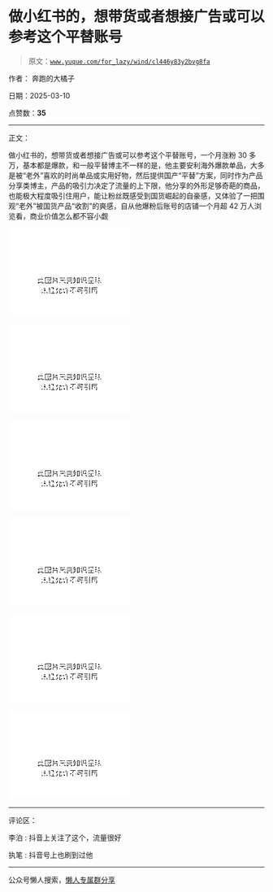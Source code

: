 # 做小红书的，想带货或者想接广告或可以参考这个平替账号

> 原文：[`www.yuque.com/for_lazy/wind/cl446y83y2bvg8fa`](https://www.yuque.com/for_lazy/wind/cl446y83y2bvg8fa)

作者： 奔跑的大橘子

日期：2025-03-10

点赞数：**35**

* * *

正文：

做小红书的，想带货或者想接广告或可以参考这个平替账号，一个月涨粉 30 多万，基本都是爆款，和一般平替博主不一样的是，他主要安利海外爆款单品，大多是被“老外”喜欢的时尚单品或实用好物，然后提供国产“平替”方案，同时作为产品分享类博主，产品的吸引力决定了流量的上下限，他分享的外形足够奇葩的商品，也能极大程度吸引住用户，能让粉丝既感受到国货崛起的自豪感，又体验了一把围观“老外”被国货产品“收割”的爽感，自从他爆粉后账号的店铺一个月超
42 万人浏览看，商业价值怎么都不容小觑

![](img/973be63cd927b994fa457ad24f0778dd.png "None")

![](img/9371d736c895e2756a29be8c3c5e5905.png "None")

![](img/2b66457a49241d5dccf0107f72062a1f.png "None")

![](img/e6eb1f5cbcb08384a4335c1a0a9b8141.png "None")

![](img/26082e1dfefaa4fb74a4aca70441759d.png "None")

![](img/95a98aa5828f25d2b33c7f0fce5e7f83.png "None")

* * *

评论区：

李泊 : 抖音上关注了这个，流量很好

执笔 : 抖音号上也刷到过他

* * *

公众号懒人搜索，[懒人专属群分享](https://lazybook.fun/#/blog/group)